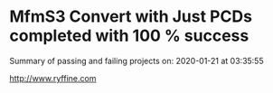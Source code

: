 # MfmS3 Convert with Just PCDs completed with 100 % success

Summary of passing and failing projects on: 2020-01-21 at 03:35:55

http://www.ryffine.com
